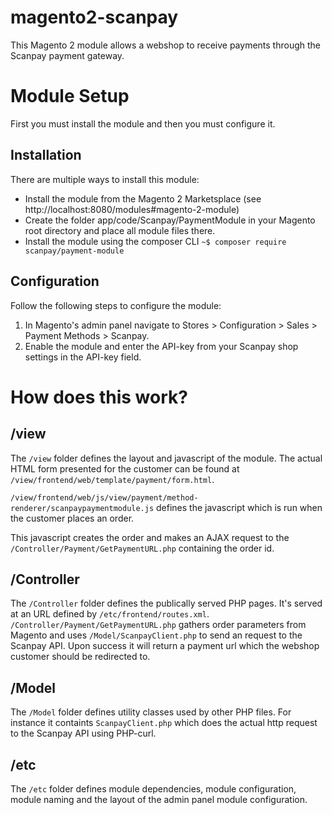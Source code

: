 # magento2-scanpay

This Magento 2 module allows a webshop to receive payments through the Scanpay payment gateway.

# Module Setup
First you must install the module and then you must configure it.
## Installation
There are multiple ways to install this module:

- Install the module from the Magento 2 Marketsplace (see http://localhost:8080/modules#magento-2-module)
- Create the folder app/code/Scanpay/PaymentModule in your Magento root directory and place all module files there.
- Install the module using the composer CLI `~$ composer require scanpay/payment-module`

## Configuration
Follow the following steps to configure the module:

1. In Magento's admin panel navigate to Stores > Configuration > Sales > Payment Methods > Scanpay.
2. Enable the module and enter the API-key from your Scanpay shop settings in the API-key field.

# How does this work?

## /view
The `/view` folder defines the layout and javascript of the module.
The actual HTML form presented for the customer can be found at `/view/frontend/web/template/payment/form.html`.

`/view/frontend/web/js/view/payment/method-renderer/scanpaypaymentmodule.js` defines the javascript which is run when the customer places an order.

This javascript creates the order and makes an AJAX request to the `/Controller/Payment/GetPaymentURL.php` containing the order id.

## /Controller
The `/Controller` folder defines the publically served PHP pages.
It's served at an URL defined by `/etc/frontend/routes.xml`.
`/Controller/Payment/GetPaymentURL.php` gathers order parameters from Magento and uses `/Model/ScanpayClient.php` to send an request to the Scanpay API.
Upon success it will return a payment url which the webshop customer should be redirected to.

## /Model
The `/Model` folder defines utility classes used by other PHP files.
For instance it containts `ScanpayClient.php` which does the actual http request to the Scanpay API using PHP-curl.

## /etc
The `/etc` folder defines module dependencies, module configuration, module naming and the layout of the admin panel module configuration.
